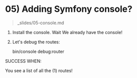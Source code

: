 # 05) Adding Symfony console?
> _slides/05-console.md

1) Install the console. Wait
    We already have the console!

2) Let's debug the routes:

    bin/console debug:router
    
SUCCESS WHEN:

You see a list of all the (1) routes!
